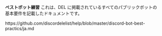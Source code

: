 **ベストボット練習** これは、DEL に掲載されているすべてのパブリックボットの基本要件を記載したドキュメントです。

https\://github.com/discordelelist/help/blob/master/discord-bot-best-practics/ja.md
